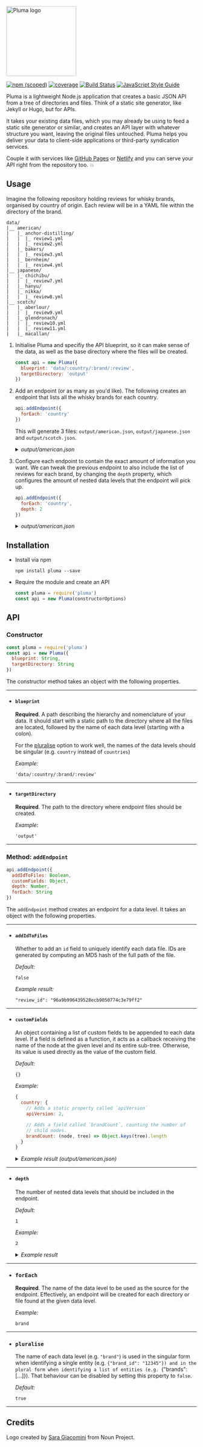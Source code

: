 <img src=".github/logo.png" alt="Pluma logo" height="185"/>

[![npm (scoped)](https://img.shields.io/npm/v/pluma.svg?maxAge=10800&style=flat-square)](https://www.npmjs.com/package/pluma)
[![coverage](https://img.shields.io/badge/coverage-88%25-yellow.svg?style=flat?style=flat-square)](https://github.com/dadi/pluma)
[![Build Status](https://travis-ci.org/dadi/pluma.svg?branch=master)](https://travis-ci.org/dadi/pluma)
[![JavaScript Style Guide](https://img.shields.io/badge/code%20style-standard-brightgreen.svg?style=flat-square)](http://standardjs.com/)

Pluma is a lightweight Node.js application that creates a basic JSON API from a tree of directories and files. Think of a static site generator, like Jekyll or Hugo, but for APIs.

It takes your existing data files, which you may already be using to feed a static site generator or similar, and creates an API layer with whatever structure you want, leaving the original files untouched. Pluma helps you deliver your data to client-side applications or third-party syndication services.

Couple it with services like [GitHub Pages](https://pages.github.com/) or [Netlify](https://www.netlify.com/) and you can serve your API right from the repository too. :boom:

## Usage

Imagine the following repository holding reviews for whisky brands, organised by country of origin. Each review will be in a YAML file within the directory of the brand.

```
data/
|__ american/
|   |_ anchor-distilling/
|   |  |_ review1.yml
|   |  |_ review2.yml
|   |_ bakers/
|   |  |_ review3.yml
|   |_ bernheim/
|   |  |_ review4.yml
|__ japanese/
|   |_ chichibu/
|   |  |_ review7.yml
|   |_ hanyu/
|   |_ nikka/
|   |  |_ review8.yml
|__ scotch/
|   |_ aberlour/
|   |  |_ review9.yml
|   |_ glendronach/
|   |  |_ review10.yml
|   |  |_ review11.yml
|   |_ macallan/
```

1. Initialise Pluma and specifiy the API blueprint, so it can make sense of the data, as well as the base directory where the files will be created.

    ```js
    const api = new Pluma({
      blueprint: 'data/:country/:brand/:review',
      targetDirectory: 'output'
    })
    ```

1. Add an endpoint (or as many as you'd like). The following creates an endpoint that lists all the whisky brands for each country.

    ```js
    api.addEndpoint({
      forEach: 'country'
    })
    ```

    This will generate 3 files: `output/american.json`, `output/japanese.json` and `output/scotch.json`.

    <details>
      <summary><i>output/american.json</i></summary>

      ```json
      {
        "brands": [
          {
            "brand_id": "anchor-distilling"
          },
          {
            "brand_id": "bakers"
          },
          {
            "brand_id": "bernheim"
          }
        ]
      }
      ```
    </details>

1. Configure each endpoint to contain the exact amount of information you want. We can tweak the previous endpoint to also include the list of reviews for each brand, by changing the `depth` property, which configures the amount of nested data levels that the endpoint will pick up.

    ```js
    api.addEndpoint({
      forEach: 'country',
      depth: 2
    })
    ```

    <details>
      <summary><i>output/american.json</i></summary>

      ```json
      {
        "brands": [
          {
            "brand_id": "anchor-distilling",
            "reviews": [
              {
                "review_id": "04440f660f472e81eda881cbd8ee6ab0",
                "name": "John Appleseed",
                "message": "I've got 99 whiskies but this is the one!"
              },
              {
                "review_id": "05cc65f24af5ec420da8950d539a926d",
                "name": "Jane Doe",
                "message": "Hmm, not my cup of tea."
              }
            ]
          },
          {
            "brand_id": "bakers",
            "reviews": null
          },
          {
            "brand_id": "bernheim",
            "reviews": [
              {
                "review_id": "96a9b996439528ecb9050774c3e79ff2",
                "name": "Justin Case",
                "message": "First two glasses tasted great, can't really remember the rest!"
              }
            ]
          } 
        ]
      }
      ```
    </details>

## Installation

- Install via npm

    ```shell
    npm install pluma --save
    ```

- Require the module and create an API

    ```js
    const pluma = require('pluma')
    const api = new Pluma(constructorOptions)
    ```

## API

### Constructor

```js
const pluma = require('pluma')
const api = new Pluma({
  blueprint: String,
  targetDirectory: String
})
```

The constructor method takes an object with the following properties.

---

- #### `blueprint`

    **Required**. A path describing the hierarchy and nomenclature of your data. It should start with a static path to the directory where all the files are located, followed by the name of each data level (starting with a colon).

    For the [pluralise](#) option to work well, the names of the data levels should be singular (e.g. `country` instead of `countries`)

    *Example:*
    
    `'data/:country/:brand/:review'`
    
---

- #### `targetDirectory`

    **Required**. The path to the directory where endpoint files should be created.

    *Example:*
    
    `'output'`
    
---

### Method: `addEndpoint`

```js
api.addEndpoint({
  addIdToFiles: Boolean,
  customFields: Object,
  depth: Number,
  forEach: String
})
```

The `addEndpoint` method creates an endpoint for a data level. It takes an object with the following properties.

---

- #### `addIdToFiles`

    Whether to add an `id` field to uniquely identify each data file. IDs are generated by computing an MD5 hash of the full path of the file.

    *Default:*

    `false`

    *Example result:*
    
    `"review_id": "96a9b996439528ecb9050774c3e79ff2"`
    
---

- #### `customFields`

    An object containing a list of custom fields to be appended to each data level. If a field is defined as a function, it acts as a callback receiving the name of the node at the given level and its entire sub-tree. Otherwise, its value is used directly as the value of the custom field.

    *Default:*

    `{}`    

    *Example:*
    
    ```js
    {
      country: {
        // Adds a static property called `apiVersion`
        apiVersion: 2,

        // Adds a field called `brandCount`, counting the number of
        // child nodes.
        brandCount: (node, tree) => Object.keys(tree).length
      }
    }
    ```

    <details>
      <summary><i>Example result (output/american.json)</i></summary>

      {
        "apiVersion": 2,
        "brands": [
          {
            "brand_id": "anchor-distilling"
          },
          {
            "brand_id": "bakers"
          },
          {
            "brand_id": "bernheim"
          } 
        ],
        "brandCount": 3
      }      
    </details>
    
---

- #### `depth`

    The number of nested data levels that should be included in the endpoint.

    *Default:*
    
    `1`

    *Example:*
    
    `2`

    <details>
    <summary><i>Example result</i></summary>

        {
          "brands": [
            {
              "brand_id": "anchor-distilling",
              "reviews": [
                {
                  "review_id": "04440f660f472e81eda881cbd8ee6ab0",
                  "name": "John Appleseed",
                  "message": "I've got 99 whiskies but this is the one!"
                },
                {
                  "review_id": "05cc65f24af5ec420da8950d539a926d",
                  "name": "Jane Doe",
                  "message": "Hmm, not my cup of tea."
                }
              ]
            },
            {
              "brand_id": "bakers",
              "reviews": null
            },
            {
              "brand_id": "bernheim",
              "reviews": [
                {
                  "review_id": "96a9b996439528ecb9050774c3e79ff2",
                  "name": "Justin Case",
                  "message": "First two glasses tasted great, can't really remember the rest!"
                }
              ]
            } 
          ]
        }
    </details>
    
---

- ### `forEach`

    **Required**. The name of the data level to be used as the source for the endpoint. Effectively, an endpoint will be created for each directory or file found at the given data level.

    *Example:*
    
    `brand`
    
---

- ### `pluralise`

    The name of each data level (e.g. `"brand"`) is used in the singular form when identifying a single entity (e.g. `{"brand_id": "12345"}) and in the plural form when identifying a list of entities (e.g. `{"brands": [...]}). That behaviour can be disabled by setting this property to `false`.

    *Default:*
    
    `true`
    
---

## Credits

Logo created by [Sara Giacomini](https://thenounproject.com/sara_giacomini/) from Noun Project.
